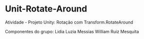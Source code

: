 # Unit-Rotate-Around
Atividade - Projeto Unity: Rotação com Transform.RotateAround

Componentes do grupo:
Lidia Luzia Messias
William Ruiz Mesquita
